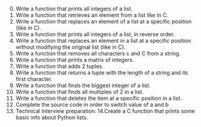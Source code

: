0. Write a function that prints all integers of a list.
1. Write a function that retrieves an element from a list like in C.
2. Write a function that replaces an element of a list at a specific position (like in C).
3. Write a function that prints all integers of a list, in reverse order.
4. Write a function that replaces an element in a list at a specific position without modifying the original list (like in C).
5. Write a function that removes all characters c and C from a string.
6. Write a function that prints a matrix of integers.
7. Write a function that adds 2 tuples.
8. Write a function that returns a tuple with the length of a string and its first character.
9. Write a function that finds the biggest integer of a list.
10. Write a function that finds all multiples of 2 in a list.
11.  Write a function that deletes the item at a specific position in a list.
12. Complete the source code in order to switch value of a and b
13. Technical interview preparation:
14.Create a C function that prints some basic info about Python lists.





